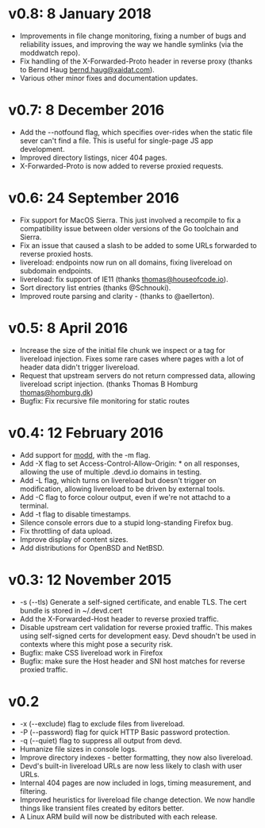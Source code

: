 # v0.8: 8 January 2018

* Improvements in file change monitoring, fixing a number of bugs and
  reliability issues, and improving the way we handle symlinks (via the
  moddwatch repo).
* Fix handling of the X-Forwarded-Proto header in reverse proxy (thanks to Bernd
  Haug <bernd.haug@xaidat.com>).
* Various other minor fixes and documentation updates.


# v0.7: 8 December 2016

* Add the --notfound flag, which specifies over-rides when the static file sever can't find a file. This is useful for single-page JS app development.
* Improved directory listings, nicer 404 pages.
* X-Forwarded-Proto is now added to reverse proxied requests.


# v0.6: 24 September 2016

* Fix support for MacOS Sierra. This just involved a recompile to fix a compatibility issue between older versions of the Go toolchain and Sierra.
* Fix an issue that caused a slash to be added to some URLs forwarded to reverse proxied hosts.
* livereload: endpoints now run on all domains, fixing livereload on subdomain endpoints.
* livereload: fix support  of IE11 (thanks thomas@houseofcode.io).
* Sort directory list entries (thanks @Schnouki).
* Improved route parsing and clarity - (thanks to @aellerton).


# v0.5: 8 April 2016

* Increase the size of the initial file chunk we inspect or a </head> tag for
livereload injection. Fixes some rare cases where pages with a lot of header
data didn't trigger livereload.
* Request that upstream servers do not return compressed data, allowing
livereload script injection. (thanks Thomas B Homburg <thomas@homburg.dk>)
* Bugfix: Fix recursive file monitoring for static routes


# v0.4: 12 February 2016

* Add support for [modd](https://github.com/cortesi/modd), with the -m flag.
* Add -X flag to set Access-Control-Allow-Origin: * on all responses, allowing
  the use of multiple .devd.io domains in testing.
* Add -L flag, which turns on livereload but doesn't trigger on modification,
  allowing livereload to be driven by external tools.
* Add -C flag to force colour output, even if we're not attachd to a terminal.
* Add -t flag to disable timestamps.
* Silence console errors due to a stupid long-standing Firefox bug.
* Fix throttling of data upload.
* Improve display of content sizes.
* Add distributions for OpenBSD and NetBSD.


# v0.3: 12 November 2015

* -s (--tls) Generate a self-signed certificate, and enable TLS. The cert
  bundle is stored in ~/.devd.cert
* Add the X-Forwarded-Host header to reverse proxied traffic.
* Disable upstream cert validation for reverse proxied traffic. This makes
  using self-signed certs for development easy. Devd shoudn't be used in
  contexts where this might pose a security risk.
* Bugfix: make CSS livereload work in Firefox
* Bugfix: make sure the Host header and SNI host matches for reverse proxied
  traffic.


# v0.2

* -x (--exclude) flag to exclude files from livereload.
* -P (--password) flag for quick HTTP Basic password protection.
* -q (--quiet) flag to suppress all output from devd.
* Humanize file sizes in console logs.
* Improve directory indexes - better formatting, they now also livereload.
* Devd's built-in livereload URLs are now less likely to clash with user URLs.
* Internal 404 pages are now included in logs, timing measurement, and
  filtering.
* Improved heuristics for livereload file change detection. We now handle
  things like transient files created by editors better.
* A Linux ARM build will now be distributed with each release.
